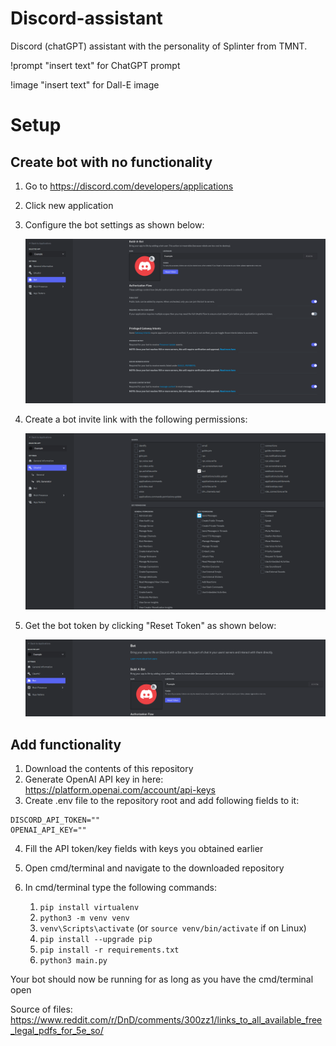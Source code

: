 # Discord-assistant
Discord (chatGPT) assistant with the personality of Splinter from TMNT.

!prompt "insert text" for ChatGPT prompt

!image "insert text" for Dall-E image


# Setup
## Create bot with no functionality
1. Go to https://discord.com/developers/applications
2. Click new application
3. Configure the bot settings as shown below:

   ![Bot settings](/images/bot_settings.PNG)
   
4. Create a bot invite link with the following permissions:

   ![Bot permissions](/images/bot_permissions.PNG)
   
5. Get the bot token by clicking "Reset Token" as shown below:

   ![Bot get token](/images/bot_get_token.PNG)

## Add functionality
1. Download the contents of this repository
2. Generate OpenAI API key in here: https://platform.openai.com/account/api-keys
3. Create .env file to the repository root and add following fields to it:
```
DISCORD_API_TOKEN=""
OPENAI_API_KEY=""
```
4. Fill the API token/key fields with keys you obtained earlier
5. Open cmd/terminal and navigate to the downloaded repository
6. In cmd/terminal type the following commands:

    1. `pip install virtualenv`
    2. `python3 -m venv venv`
    3. `venv\Scripts\activate` (or `source venv/bin/activate` if on Linux)
    4. `pip install --upgrade pip`
    5. `pip install -r requirements.txt`
    8. `python3 main.py`


Your bot should now be running for as long as you have the cmd/terminal open


Source of files: https://www.reddit.com/r/DnD/comments/300zz1/links_to_all_available_free_legal_pdfs_for_5e_so/
